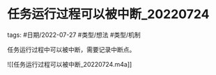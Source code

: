 # 任务运行过程可以被中断_20220724

tags: #日期/2022-07-27 #类型/想法 #类型/机制 


任务运行过程中可以被中断，需要记录中断点。

![[任务运行过程可以被中断_20220724.m4a]]
